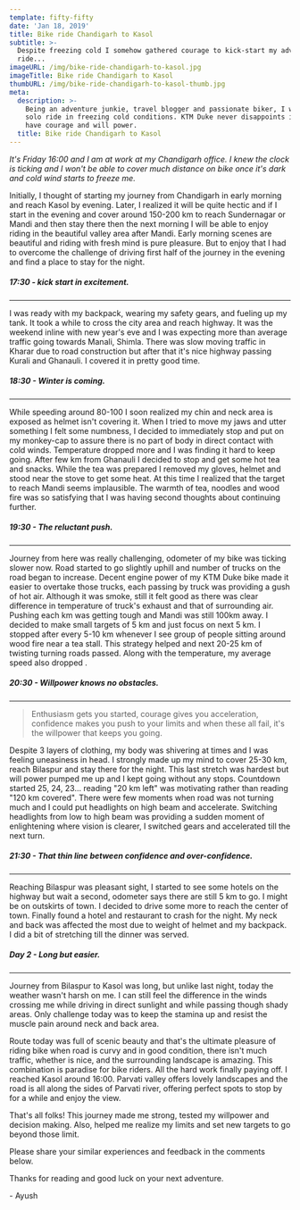 ```yaml
---
template: fifty-fifty
date: 'Jan 18, 2019'
title: Bike ride Chandigarh to Kasol
subtitle: >-
  Despite freezing cold I somehow gathered courage to kick-start my adventure
  ride...
imageURL: /img/bike-ride-chandigarh-to-kasol.jpg
imageTitle: Bike ride Chandigarh to Kasol
thumbURL: /img/bike-ride-chandigarh-to-kasol-thumb.jpg
meta:
  description: >-
    Being an adventure junkie, travel blogger and passionate biker, I went for a
    solo ride in freezing cold conditions. KTM Duke never disappoints if you
    have courage and will power.
  title: Bike ride Chandigarh to Kasol
---
```


_It's Friday 16:00 and I am at work at my Chandigarh office. I knew the clock is ticking and I won't be able to cover much distance on bike once it's dark and cold wind starts to freeze me._

Initially, I thought of starting my journey from Chandigarh in early morning and reach Kasol by evening. Later, I realized it will be quite hectic and if I start in the evening and cover around 150-200 km to reach Sundernagar or Mandi and then stay there then the next morning I will be able to enjoy riding in the beautiful valley area after Mandi. Early morning scenes are beautiful and riding with fresh mind is pure pleasure. But to enjoy that I had to overcome the challenge of driving first half of the journey in the evening and find a place to stay for the night.

##### 17:30 - kick start in excitement.

---

I was ready with my backpack, wearing my safety gears, and fueling up my tank. It took a while to cross the city area and reach highway. It was the weekend inline with new year's eve and I was expecting more than average traffic going towards Manali, Shimla. There was slow moving traffic in Kharar due to road construction but after that it's nice highway passing Kurali and Ghanauli. I covered it in pretty good time.

##### 18:30 - Winter is coming.

---

While speeding around 80-100 I soon realized my chin and neck area is exposed as helmet isn't covering it. When I tried to move my jaws and utter something I felt some numbness, I decided to immediately stop and put on my monkey-cap to assure there is no part of body in direct contact with cold winds. Temperature dropped more and I was finding it hard to keep going. After few km from Ghanauli I decided to stop and get some hot tea and snacks. While the tea was prepared I removed my gloves, helmet and stood near the stove to get some heat. At this time I realized that the target to reach Mandi seems implausible. The warmth of tea, noodles and wood fire was so satisfying that I was having second thoughts about continuing further.

##### 19:30 - The reluctant push.

---

Journey from here was really challenging, odometer of my bike was ticking slower now. Road started to go slightly uphill and number of trucks on the road began to increase. Decent engine power of my KTM Duke bike made it easier to overtake those trucks, each passing by truck was providing a gush of hot air. Although it was smoke, still it felt good as there was clear difference in temperature of truck's exhaust and that of surrounding air.
Pushing each km was getting tough and Mandi was still 100km away. I decided to make small targets of 5 km and just focus on next 5 km. I stopped after every 5-10 km whenever I see group of people sitting around wood fire near a tea stall. This strategy helped and next 20-25 km of twisting turning roads passed. Along with the temperature, my average speed also dropped .

##### 20:30 - Willpower knows no obstacles.

---

> Enthusiasm gets you started, courage gives you acceleration, confidence makes you push to your limits and when these all fail, it's the willpower that keeps you going.

Despite 3 layers of clothing, my body was shivering at times and I was feeling uneasiness in head. I strongly made up my mind to cover 25-30 km, reach Bilaspur and stay there for the night. This last stretch was hardest but will power pumped me up and I kept going without any stops. Countdown started 25, 24, 23... reading "20 km left" was motivating rather than reading "120 km covered".
There were few moments when road was not turning much and I could put headlights on high beam and accelerate. Switching headlights from low to high beam was providing a sudden moment of enlightening where vision is clearer, I switched gears and accelerated till the next turn.

##### 21:30 - That thin line between confidence and over-confidence.

---

Reaching Bilaspur was pleasant sight, I started to see some hotels on the highway but wait a second, odometer says there are still 5 km to go. I might be on outskirts of town. I decided to drive some more to reach the center of town.
Finally found a hotel and restaurant to crash for the night. My neck and back was affected the most due to weight of helmet and my backpack. I did a bit of stretching till the dinner was served.

##### Day 2 - Long but easier.

---

Journey from Bilaspur to Kasol was long, but unlike last night, today the weather wasn't harsh on me. I can still feel the difference in the winds crossing me while driving in direct sunlight and while passing though shady areas. Only challenge today was to keep the stamina up and resist the muscle pain around neck and back area.

Route today was full of scenic beauty and that's the ultimate pleasure of riding bike when road is curvy and in good condition, there isn't much traffic, whether is nice, and the surrounding landscape is amazing. This combination is paradise for bike riders. All the hard work finally paying off. I reached Kasol around 16:00. Parvati valley offers lovely landscapes and the road is all along the sides of Parvati river, offering perfect spots to stop by for a while and enjoy the view.

That's all folks! This journey made me strong, tested my willpower and decision making. Also, helped me realize my limits and set new targets to go beyond those limit.

Please share your similar experiences and feedback in the comments below.

Thanks for reading and good luck on your next adventure.

\- Ayush
